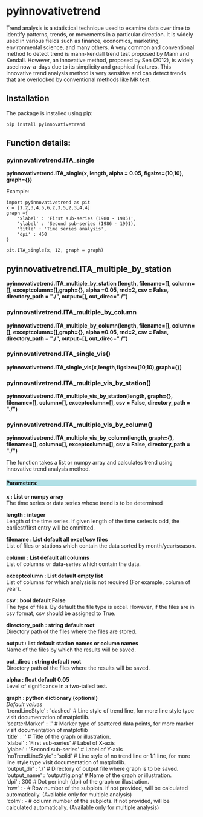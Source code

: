 # pyinnovativetrend

Trend analysis is a statistical technique used to examine data over time to identify patterns, trends, or movements in a particular direction. It is widely used in various fields such as finance, economics, marketing, environmental science, and many others. A very common and conventional method to detect trend is mann-kendall trend test proposed by Mann and Kendall. However, an innovative method, proposed by Sen (2012), is widely used now-a-days due to its simplicity and graphical features. This innovative trend analysis method is very sensitive and can detect trends that are overlooked by conventional methods like MK test.


## Installation
The package is installed using pip:

    pip install pyinnovativetrend

## Function details:
### pyinnovativetrend.ITA_single
**pyinnovativetrend.ITA_single(x, length, alpha = 0.05, figsize=(10,10), graph={})**

Example:

    import pyinnovativetrend as pit
    x = [1,2,3,4,5,6,2,3,5,2,3,4,4]
    graph ={
        'xlabel' : 'First sub-series (1980 - 1985)',
        'ylabel' : 'Second sub-series (1986 - 1991),
        'title' : 'Time series analysis',
        'dpi' : 450
    }

    pit.ITA_single(x, 12, graph = graph)


## pyinnovativetrend.ITA_multiple_by_station 
**pyinnovativetrend.ITA_multiple_by_station (length, filename=[], column=[], exceptcolumn=[],graph={}, alpha =0.05, rnd=2, csv = False, directory_path = "./", output=[], out_direc="./")**

<h3>pyinnovativetrend.ITA_multiple_by_column </h3>
<b>pyinnovativetrend.ITA_multiple_by_column(length, filename=[], column=[], exceptcolumn=[],graph={}, alpha =0.05, rnd=2, csv = False, directory_path = "./", output=[], out_direc="./") </b>

<h3>pyinnovativetrend.ITA_single_vis() </h3>
<b>pyinnovativetrend.ITA_single_vis(x,length,figsize=(10,10),graph={}) </b>

<h3>pyinnovativetrend.ITA_multiple_vis_by_station() </h3>
<b>pyinnovativetrend.ITA_multiple_vis_by_station(length, graph={}, filename=[], column=[], exceptcolumn=[], csv = False, directory_path = "./")</b>

<h3>pyinnovativetrend.ITA_multiple_vis_by_column() </h3>
<b> pyinnovativetrend.ITA_multiple_vis_by_column(length, graph={}, filename=[], column=[], exceptcolumn=[], csv = False, directory_path = "./") </b>

The function takes a list or numpy array and calculates trend using innovative trend analysis method. 
<h4 style="background-color:powderblue;"> Parameters: </h4>
<b> x : List or numpy array </b> </br>
The time series or data series whose trend is to be determined

<b> length : integer </b></br>
Length of the time series. If given length of the time series is odd, the earliest/first entry will be ommitted.

<b> filename : List default all excel/csv files</b></br>
List of files or stations which contain the data sorted by month/year/season.

<b> column : List default all columns </b></br>
List of columns or data-series which contain the data.

<b> exceptcolumn : List default empty list</b></br>
List of columns for which analysis is not required (For example, column of year).

<b> csv : bool default False </b></br>
The type of files. By default the file type is excel. However, if the files are in csv format, csv should be assigned to True.

<b> directory_path : string default root </b></br>
Directory path of the files where the files are stored.

<b> output : list default station names or column names</b></br>
Name of the files by which the results will be saved.

<b> out_direc : string default root </b></br>
Directory path of the files where the results will be saved.

<b> alpha : float default 0.05 </b></br>
Level of significance in a two-tailed test.

<b> graph : python dictionary (optional) </b></br>
<i>Default values </i></br>
'trendLineStyle' : 'dashed'      # Line style of trend line, for more line style type visit documentation of matplotlib.</br>
'scatterMarker' : '.'            # Marker type of scattered data points, for more marker visit documentation of matplotlib</br>
'title' : ''                     # Title of the graph or illustration.</br>
'xlabel' : 'First sub-series'    # Label of X-axis</br>
'ylabel' : 'Second sub-series'   # Label of Y-axis</br>
'noTrendLineStyle' : 'solid'     # Line style of no trend line or 1:1 line, for more line style type visit documentation of matplotlib. </br>
'output_dir' : './'              # Directory of output file where graph is to be saved.</br>
'output_name' : 'outputfig.png'  # Name of the graph or illustration.</br>
'dpi' : 300                      # Dot per inch (dpi) of the graph or illustration.</br>
'row' : -                        # Row number of the subplots. If not provided, will be calculated automatically. (Available only for multiple analysis) </br>
'colm': -                        # column number of the subplots. If not provided, will be calculated automatically. (Available only for multiple analysis) </br>

